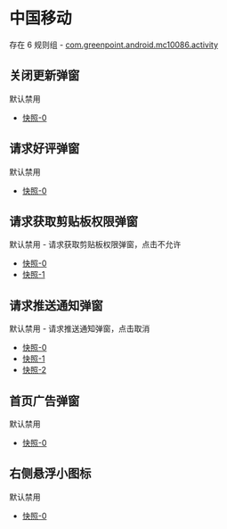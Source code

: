 # 中国移动

存在 6 规则组 - [com.greenpoint.android.mc10086.activity](/src/apps/com.greenpoint.android.mc10086.activity.ts)

## 关闭更新弹窗

默认禁用

- [快照-0](https://i.gkd.li/import/12534264)

## 请求好评弹窗

默认禁用

- [快照-0](https://i.gkd.li/import/12662345)

## 请求获取剪贴板权限弹窗

默认禁用 - 请求获取剪贴板权限弹窗，点击不允许

- [快照-0](https://i.gkd.li/import/12662251)
- [快照-1](https://i.gkd.li/import/13775651)

## 请求推送通知弹窗

默认禁用 - 请求推送通知弹窗，点击取消

- [快照-0](https://i.gkd.li/import/12662213)
- [快照-1](https://i.gkd.li/import/13327880)
- [快照-2](https://i.gkd.li/import/13775652)

## 首页广告弹窗

默认禁用

- [快照-0](https://i.gkd.li/import/12662361)

## 右侧悬浮小图标

默认禁用

- [快照-0](https://i.gkd.li/import/12662265)

